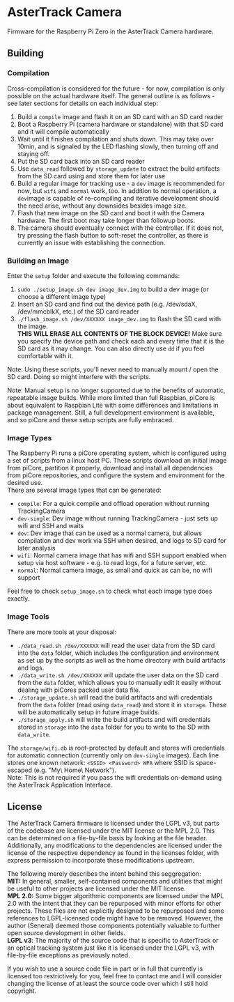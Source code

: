 # AsterTrack Camera

Firmware for the Raspberry Pi Zero in the AsterTrack Camera hardware. <br>

## Building

### Compilation
Cross-compilation is considered for the future - for now, compilation is only possible on the actual hardware itself. The general outline is as follows - see later sections for details on each individual step:
1. Build a `compile` image and flash it on an SD card with an SD card reader
2. Boot a Raspberry Pi (camera hardware or standalone) with that SD card and it will compile automatically
3. Wait until it finishes compilation and shuts down. This may take over 10min, and is signaled by the LED flashing slowly, then turning off and staying off.
4. Put the SD card back into an SD card reader
5. Use `data_read` followed by `storage_update` to extract the build artifacts from the SD card using and store them for later use
6. Build a regular image for tracking use - a `dev` image is recommended for now, but `wifi` and `normal` work, too. In addition to normal operation, a `dev`image is capable of re-compiling and iterative development should the need arise, without any downsides besides image size.
7. Flash that new image on the SD card and boot it with the Camera hardware. The first boot may take longer than followup boots.
8. The camera should eventually connect with the controller. If it does not, try pressing the flash button to soft-reset the controller, as there is currently an issue with establishing the connection.

### Building an Image

Enter the `setup` folder and execute the following commands:
1. `sudo ./setup_image.sh dev image_dev.img` to build a dev image (or choose a different image type)
2. Insert an SD card and find out the device path (e.g. /dev/sdaX, /dev/mmcblkX, etc.) of the SD card reader
3. `./flash_image.sh /dev/XXXXXX image_dev.img` to flash the SD card with the image. <br>
**THIS WILL ERASE ALL CONTENTS OF THE BLOCK DEVICE!** Make sure you specify the device path and check each and every time that it is the SD card as it may change. You can also directly use `dd` if you feel comfortable with it.

Note: Using these scripts, you'll never need to manually mount / open the SD card. Doing so might interfere with the scripts.

Note: Manual setup is no longer supported due to the benefits of automatic, repeatable image builds. While more limited than full Raspbian, piCore is about equivalent to Raspbian Lite with some differences and limitations in package management. Still, a full development environment is available, and so piCore and these setup scripts are fully embraced.

### Image Types

The Raspberry Pi runs a piCore operating system, which is configured using a set of scripts from a linux host PC. These scripts download an initial image from piCore, partition it properly, download and install all dependencies from piCore repositories, and configure the system and environment for the desired use. <br>
There are several image types that can be generated:
- `compile`: For a quick compile and offload operation without running TrackingCamera
- `dev-single`: Dev image without running TrackingCamera - just sets up wifi and SSH and waits
- `dev`: Dev image that can be used as a normal camera, but allows compilation and dev work via SSH when desired, and logs to SD card for later analysis
- `wifi`: Normal camera image that has wifi and SSH support enabled when setup via host software - e.g. to read logs, for a future server, etc.
- `normal`: Normal camera image, as small and quick as can be, no wifi support

Feel free to check `setup_image.sh` to check what each image type does exactly.

### Image Tools

There are more tools at your disposal:
- `./data_read.sh /dev/XXXXXX` will read the user data from the SD card into the `data` folder, which includes the configuration and environment as set up by the scripts as well as the home directory with build artifacts and logs.
- `./data_write.sh /dev/XXXXXX` will update the user data on the SD card from the `data` folder, which allows you to manually edit it easily without dealing with piCores packed user data file.
- `./storage_update.sh` will read the build artifacts and wifi credentials from the `data` folder (read using `data_read`) and store it in `storage`. These will be automatically setup in future image builds.
- `./storage_apply.sh` will write the build artifacts and wifi credentials stored in `storage` into the `data` folder for you to write to the SD with `data_write`.

The `storage/wifi.db` is root-protected by default and stores wifi credentials for automatic connection (currently only on `dev-single` images).
Each line stores one known network: `<SSID> <Password> WPA` where SSID is space-escaped (e.g. "My\ Home\ Network"). <br>
Note: This is not required if you pass the wifi credentials on-demand using the AsterTrack Application Interface. <br>

## License
The AsterTrack Camera firmware is licensed under the LGPL v3, but parts of the codebase are licensed under the MIT license or the MPL 2.0. This can be determined on a file-by-file basis by looking at the file header. <br>
Additionally, any modifications to the dependencies are licensed under the license of the respective dependency as found in the licenses folder, with express permission to incorporate these modifications upstream.

The following merely describes the intent behind this seggregation: <br>
**MIT:**
In general, smaller, self-contained components and utilities that might be useful to other projects are licensed under the MIT license. <br>
**MPL 2.0:**
Some bigger algorithmic components are licensed under the MPL 2.0 with the intent that they can be repurposed with minor efforts for other projects. These files are not explicitly designed to be repurposed and some references to LGPL-licensed code might have to be removed. However, the author (Seneral) deemed those components potentially valuable to further open source development in other fields. <br>
**LGPL v3**:
The majority of the source code that is specific to AsterTrack or an optical tracking system just like it is licensed under the LGPL v3, with file-by-file exceptions as previously noted. <br>

If you wish to use a source code file in part or in full that currently is licensed too restrictively for you, feel free to contact me and I will consider changing the license of at least the source code over which I still hold copyright.